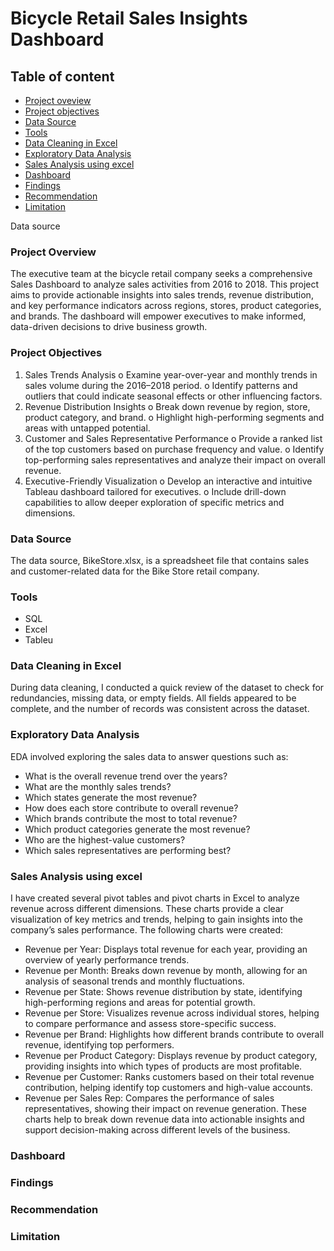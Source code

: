 # Bicycle Retail Sales Insights Dashboard
## Table of content
- [Project oveview](#project-overview)
- [Project objectives](#project-objectives)
- [Data Source](#data-source)
- [Tools](#tools)
- [Data Cleaning in Excel](#data-cleaning-in-excel)
- [Exploratory Data Analysis](#exploratory-data-analysis)
- [Sales Analysis using excel](#sales-analysis-using-excel)
- [Dashboard](#dashboard)
- [Findings](#findings)
- [Recommendation](#recommendation)
- [Limitation](#limitation)



Data source
### Project Overview
The executive team at the bicycle retail company seeks a comprehensive Sales Dashboard to analyze sales activities from 2016 to 2018. This project aims to provide actionable insights into sales trends, revenue distribution, and key performance indicators across regions, stores, product categories, and brands. The dashboard will empower executives to make informed, data-driven decisions to drive business growth.
### Project Objectives

1.	Sales Trends Analysis
o	Examine year-over-year and monthly trends in sales volume during the 2016–2018 period.
o	Identify patterns and outliers that could indicate seasonal effects or other influencing factors.
2.	Revenue Distribution Insights
o	Break down revenue by region, store, product category, and brand.
o	Highlight high-performing segments and areas with untapped potential.
3.	Customer and Sales Representative Performance
o	Provide a ranked list of the top customers based on purchase frequency and value.
o	Identify top-performing sales representatives and analyze their impact on overall revenue.
4.	Executive-Friendly Visualization
o	Develop an interactive and intuitive Tableau dashboard tailored for executives.
o	Include drill-down capabilities to allow deeper exploration of specific metrics and dimensions.

### Data Source
The data source, BikeStore.xlsx, is a spreadsheet file that contains sales and customer-related data for the Bike Store retail company. 
### Tools 
- SQL
- Excel
- Tableu
  
### Data Cleaning in Excel
During data cleaning, I conducted a quick review of the dataset to check for redundancies, missing data, or empty fields. All fields appeared to be complete, and the number of records was consistent across the dataset.

### Exploratory Data Analysis
EDA involved exploring the sales data to answer questions such as:
- What is the overall revenue trend over the years?
- What are the monthly sales trends?
- Which states generate the most revenue?
- How does each store contribute to overall revenue?
- Which brands contribute the most to total revenue?
- Which product categories generate the most revenue?
- Who are the highest-value customers?
- Which sales representatives are performing best?


### Sales Analysis using excel
I have created several pivot tables and pivot charts in Excel to analyze revenue across different dimensions. These charts provide a clear visualization of key metrics and trends, helping to gain insights into the company’s sales performance. The following charts were created:

- Revenue per Year: Displays total revenue for each year, providing an overview of yearly performance trends.
- Revenue per Month: Breaks down revenue by month, allowing for an analysis of seasonal trends and monthly fluctuations.
- Revenue per State: Shows revenue distribution by state, identifying high-performing regions and areas for potential growth.
- Revenue per Store: Visualizes revenue across individual stores, helping to compare performance and assess store-specific success.
- Revenue per Brand: Highlights how different brands contribute to overall revenue, identifying top performers.
- Revenue per Product Category: Displays revenue by product category, providing insights into which types of products are most profitable.
- Revenue per Customer: Ranks customers based on their total revenue contribution, helping identify top customers and high-value accounts.
- Revenue per Sales Rep: Compares the performance of sales representatives, showing their impact on revenue generation.
These charts help to break down revenue data into actionable insights and support decision-making across different levels of the business.
### Dashboard
### Findings
### Recommendation
### Limitation








